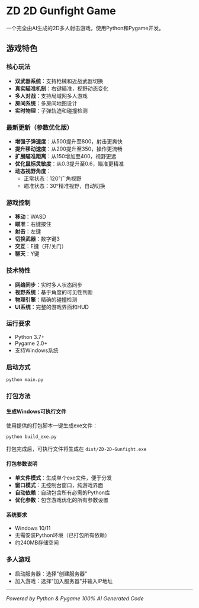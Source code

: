 # ZD 2D Gunfight Game

一个完全由AI生成的2D多人射击游戏，使用Python和Pygame开发。

## 游戏特色

### 核心玩法
- **双武器系统**：支持枪械和近战武器切换
- **真实瞄准机制**：右键瞄准，视野动态变化
- **多人对战**：支持局域网多人游戏
- **房间系统**：多房间地图设计
- **实时物理**：子弹轨迹和碰撞检测

### 最新更新（参数优化版）
- **增强子弹速度**：从500提升至800，射击更爽快
- **提升移动速度**：从200提升至350，操作更流畅
- **扩展瞄准距离**：从150增加至400，视野更远
- **优化鼠标灵敏度**：从0.3提升至0.6，瞄准更精准
- **动态视野角度**：
  - 正常状态：120°广角视野
  - 瞄准状态：30°精准视野，自动切换

### 游戏控制
- **移动**：WASD
- **瞄准**：右键按住
- **射击**：左键
- **切换武器**：数字键3
- **交互**：E键（开/关门）
- **聊天**：Y键

### 技术特性
- **网络同步**：实时多人状态同步
- **视野系统**：基于角度的可见性判断
- **物理引擎**：精确的碰撞检测
- **UI系统**：完整的游戏界面和HUD

### 运行要求
- Python 3.7+
- Pygame 2.0+
- 支持Windows系统

### 启动方式
```bash
python main.py
```

### 打包方法
#### 生成Windows可执行文件
使用提供的打包脚本一键生成exe文件：
```bash
python build_exe.py
```

打包完成后，可执行文件将生成在 `dist/ZD-2D-Gunfight.exe`

#### 打包参数说明
- **单文件模式**：生成单个exe文件，便于分发
- **窗口模式**：无控制台窗口，纯游戏界面
- **自动依赖**：自动包含所有必需的Python库
- **优化参数**：包含游戏优化的所有参数设置

#### 系统要求
- Windows 10/11
- 无需安装Python环境（已打包所有依赖）
- 约240MB存储空间

### 多人游戏
- 启动服务器：选择"创建服务器"
- 加入游戏：选择"加入服务器"并输入IP地址

---
*Powered by Python & Pygame*
*100% AI Generated Code*
